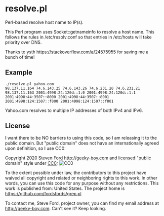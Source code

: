 # resolve.pl
Perl-based resolve host name to IP(s).

This Perl program uses Socket::getnameinfo to resolve a host name.
This follows the rules in /etc/resolv.conf so that entries in
/etc/hosts will take priority over DNS.

Thanks to ysth https://stackoverflow.com/a/24575955 for saving me
a bunch of time!


## Example

````
./resolve.pl yahoo.com
98.137.11.164 74.6.143.25 74.6.143.26 74.6.231.20 74.6.231.21 98.137.11.163 2001:4998:24:120d::1:0 2001:4998:24:120d::1:1 2001:4998:44:3507::8000 2001:4998:44:3507::8001 2001:4998:124:1507::f000 2001:4998:124:1507::f001
````

Yahoo.com resolves to multiple IP addresses of both IPv4 and IPv6.


## License

I want there to be NO barriers to using this code,
so I am releasing it to the public domain.
But "public domain" does not have an internationally agreed upon definition,
so I use CC0:

Copyright 2020 Steven Ford http://geeky-boy.com and licensed
"public domain" style under
[CC0](http://creativecommons.org/publicdomain/zero/1.0/):
![CC0](https://licensebuttons.net/p/zero/1.0/88x31.png "CC0")

To the extent possible under law, the contributors to this project have
waived all copyright and related or neighboring rights to this work.
In other words, you can use this code for any purpose without any
restrictions.  This work is published from: United States.  The project home
is https://github.com/fordsfords/grep.pl

To contact me, Steve Ford, project owner, you can find my email address
at http://geeky-boy.com.  Can't see it?  Keep looking.
